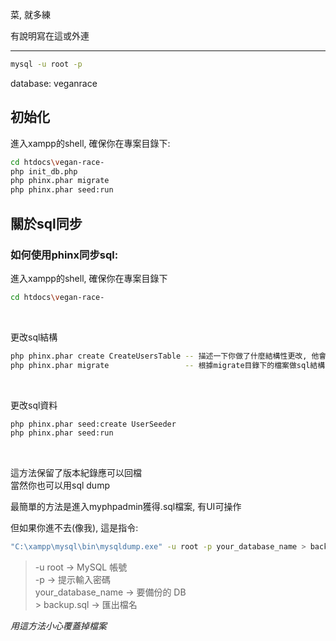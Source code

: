 菜, 
就多練

有說明寫在這或外連

-----------------------------------------------------------------------

```bash
mysql -u root -p
```
database: veganrace

## 初始化

進入xampp的shell, 確保你在專案目錄下:
```bash
cd htdocs\vegan-race-
php init_db.php          
php phinx.phar migrate   
php phinx.phar seed:run
```

## 關於sql同步


### 如何使用phinx同步sql:

進入xampp的shell, 確保你在專案目錄下
```bash
cd htdocs\vegan-race-
```
 <br>

更改sql結構
```bash
php phinx.phar create CreateUsersTable -- 描述一下你做了什麼結構性更改, 他會在migrate目錄下創建一個帶有該名稱的migrate檔案, 已經寫了一個範例在該目錄下, 照著寫即可
php phinx.phar migrate                 -- 根據migrate目錄下的檔案做sql結構的更改, 如果要同步直接跑這行
```
 <br>
 
更改sql資料
```bash
php phinx.phar seed:create UserSeeder
php phinx.phar seed:run
```
 <br>
 
這方法保留了版本紀錄應可以回檔
 <br>
當然你也可以用sql dump

最簡單的方法是進入myphpadmin獲得.sql檔案, 有UI可操作

但如果你進不去(像我), 這是指令:
```bash
"C:\xampp\mysql\bin\mysqldump.exe" -u root -p your_database_name > backup.sql
```


> -u root → MySQL 帳號 <br>
> -p → 提示輸入密碼 <br>
> your_database_name → 要備份的 DB <br>
> \> backup.sql → 匯出檔名 <br>


*用這方法小心覆蓋掉檔案*

